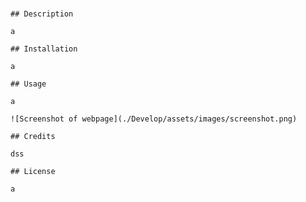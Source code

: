 # <a>

    ## Description
    
    a
    
    ## Installation
    
    a

    ## Usage
    
    a    

    ![Screenshot of webpage](./Develop/assets/images/screenshot.png)
    
    ## Credits
    
    dss

    ## License
    
    a
    